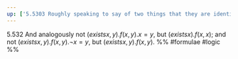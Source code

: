 ```yaml
---
up: ['5.5303 Roughly speaking to say of two things that they are identical is nonsense']
---
```

5.532 And analogously not $(exists x,y).f(x,y). x = y$, but $(exists x).f(x,x)$; and not $(exists x,y).f(x,y).¬ x = y$, but $(exists x,y).f(x,y)$.
%%
#formulae #logic %%